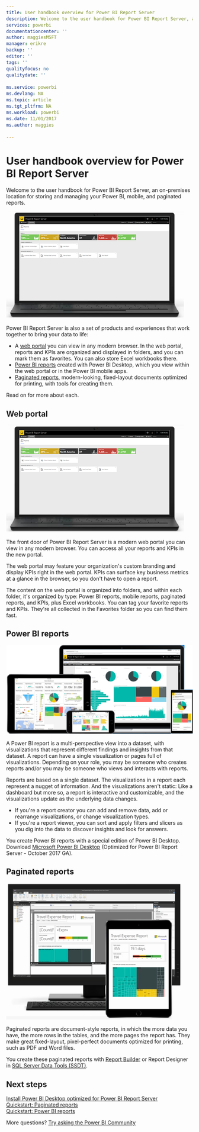 ```yaml
---
title: User handbook overview for Power BI Report Server
description: Welcome to the user handbook for Power BI Report Server, an on-premises location for storing and managing your Power BI, mobile, and paginated reports.
services: powerbi
documentationcenter: ''
author: maggiesMSFT
manager: erikre
backup: ''
editor: ''
tags: ''
qualityfocus: no
qualitydate: ''

ms.service: powerbi
ms.devlang: NA
ms.topic: article
ms.tgt_pltfrm: NA
ms.workload: powerbi
ms.date: 11/01/2017
ms.author: maggies

---
```

# User handbook overview for Power BI Report Server
Welcome to the user handbook for Power BI Report Server, an on-premises location for storing and managing your Power BI, mobile, and paginated reports.

![](media/reportserver-user-handbook-overview/web-portal.png)

Power BI Report Server is also a set of products and experiences that work together to bring your data to life:

* A [web portal](#web-portal) you can view in any modern browser. In the web portal, reports and KPIs are organized and displayed in folders, and you can mark them as favorites. You can also store Excel workbooks there.
* [Power BI reports](#power-bi-reports) created with Power BI Desktop, which you view within the web portal or in the Power BI mobile apps.
* [Paginated reports](#paginated-reports), modern-looking, fixed-layout documents optimized for printing, with tools for creating them.

Read on for more about each.

## Web portal
![](media/reportserver-user-handbook-overview/web-portal.png)

The front door of Power BI Report Server is a modern web portal you can view in any modern browser. You can access all your reports and KPIs in the new portal.

The web portal may feature your organization's custom branding and display KPIs right in the web portal. KPIs can surface key business metrics at a glance in the browser, so you don't have to open a report.

The content on the web portal is organized into folders, and within each folder, it's organized by type: Power BI reports, mobile reports, paginated reports, and KPIs, plus Excel workbooks. You can tag your favorite reports and KPIs. They're all collected in the Favorites folder so you can find them fast.

## Power BI reports
![](media/reportserver-user-handbook-overview/powerbi-reports.png)

A Power BI report is a multi-perspective view into a dataset, with visualizations that represent different findings and insights from that dataset. A report can have a single visualization or pages full of visualizations. Depending on your role, you may be someone who creates reports and/or you may be someone who views and interacts with reports.

Reports are based on a single dataset. The visualizations in a report each represent a nugget of information. And the visualizations aren't static: Like a dashboard but more so, a report is interactive and customizable, and the visualizations update as the underlying data changes.

* If you're a report creator you can add and remove data, add or rearrange visualizations, or change visualization types.
* If you're a report viewer, you can sort and apply filters and slicers as you dig into the data to discover insights and look for answers.

You create Power BI reports with a special edition of Power BI Desktop. Download [Microsoft Power BI Desktop](https://go.microsoft.com/fwlink/?linkid=837581) (Optimized for Power BI Report Server - October 2017 GA).

## Paginated reports
![](media/reportserver-user-handbook-overview/paginated-reports.png)

Paginated reports are document-style reports, in which the more data you have, the more rows in the tables, and the more pages the report has. They make great fixed-layout, pixel-perfect documents optimized for printing, such as PDF and Word files.

You create these paginated reports with [Report Builder](https://docs.microsoft.com/sql/reporting-services/report-builder/report-builder-in-sql-server-2016) or Report Designer in [SQL Server Data Tools (SSDT)](https://docs.microsoft.com/sql/reporting-services/tools/reporting-services-in-sql-server-data-tools-ssdt).

## Next steps
[Install Power BI Desktop optimized for Power BI Report Server](reportserver-install-powerbi-desktop.md)  
[Quickstart: Paginated reports](quickstart-create-paginated-report.md)  
[Quickstart: Power BI reports](reportserver-quickstart-powerbi-report.md)

More questions? [Try asking the Power BI Community](https://community.powerbi.com/)

